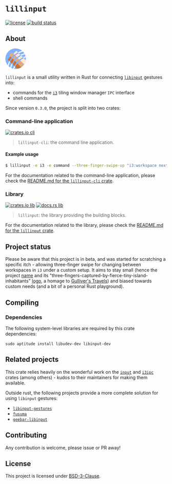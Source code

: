 # `lillinput`

[![license]](LICENSE)
[![build status]](https://github.com/diego-plan9/lillinput/actions/workflows/default.yml)

## About

<img src="doc/assets/logo.svg" width="64px" alt="lillinput logo">

`lillinput` is a small utility written in Rust for connecting [`libinput`]
gestures into:
* commands for the [`i3`] tiling window manager `IPC` interface
* shell commands

Since version `0.3.0`, the project is split into two crates:

### Command-line application

[![crates.io cli]](https://crates.io/crates/lillinput-cli)

> `lillinput-cli`: the command line application.

#### Example usage

```bash
$ lillinput -e i3 -e command --three-finger-swipe-up "i3:workspace next" --three-finger-swipe-down "command:touch /tmp/myfile"
```

For the documentation related to the command-line application, please check the
[README.md for the `lillinput-cli` crate].

### Library

[![crates.io lib]](https://crates.io/crates/lillinput)
[![docs.rs lib]](https://docs.rs/lillinput)

> `lillinput`: the library providing the building blocks.

For the documentation related to the library, please check the
[README.md for the `lillinput` crate].

## Project status

Please be aware that this project is in beta, and was started for scratching
a specific itch - allowing three-finger swipe for changing between workspaces
in `i3` under a custom setup. It aims to stay small (hence the project [name]
and its "three-fingers-captured-by-fierce-tiny-island-inhabitants" [logo], a
homage to [Gulliver's Travels]) and biased towards custom needs (and a bit of a
personal Rust playground).

## Compiling

### Dependencies

The following system-level libraries are required by this crate dependencies:

```
sudo aptitude install libudev-dev libinput-dev
```

## Related projects

This crate relies heavily on the wonderful work on the [`input`] and [`i3ipc`]
crates (among others) - kudos to their maintainers for making them available.

Outside rust, the following projects provide a more complete solution for using
`libinput` gestures:

* [`libinput-gestures`]
* [`fusuma`]
* [`geebar-libinput`]

## Contributing

Any contribution is welcome, please issue or PR away!

## License

This project is licensed under [BSD-3-Clause].

[BSD-3-Clause]: LICENSE
[`i3`]: https://i3wm.org/
[`libinput`]: https://www.freedesktop.org/wiki/Software/libinput/

[README.md for the `lillinput-cli` crate]: crates/lillinput-cli
[README.md for the `lillinput` crate]: crates/lillinput

[`i3ipc`]: https://github.com/tmerr/i3ipc-rs
[`input`]: https://github.com/Smithay/input.rs

[Gulliver's Travels]: https://en.wikipedia.org/wiki/Gulliver%27s_Travels
[name]: https://en.wikipedia.org/wiki/Lilliput_and_Blefuscu
[logo]: doc/assets/logo.svg

[`libinput-gestures`]: https://github.com/bulletmark/libinput-gestures
[`fusuma`]: https://github.com/iberianpig/fusuma
[`geebar-libinput`]: https://github.com/Coffee2CodeNL/gebaar-libinput

[crates.io cli]: https://img.shields.io/crates/v/lillinput-cli
[crates.io lib]: https://img.shields.io/crates/v/lillinput
[license]: https://img.shields.io/crates/l/lillinput
[build status]: https://github.com/diego-plan9/lillinput/actions/workflows/default.yml/badge.svg
[docs.rs lib]: https://img.shields.io/docsrs/lillinput
